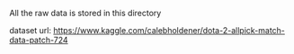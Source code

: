 All the raw data is stored in this directory

dataset url: https://www.kaggle.com/calebholdener/dota-2-allpick-match-data-patch-724